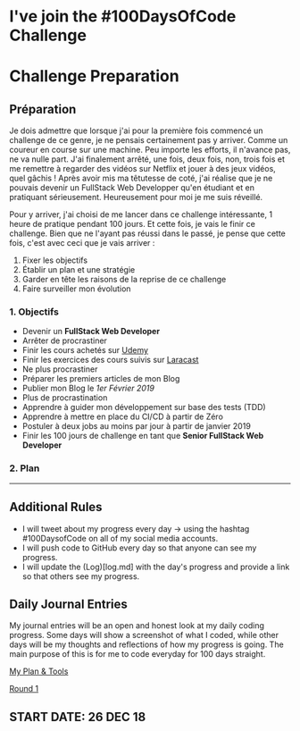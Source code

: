 # I've join the #100DaysOfCode Challenge

# Challenge Preparation

## Préparation

Je dois admettre que lorsque j'ai pour la première fois commencé un challenge de ce genre, je ne pensais certainement pas y arriver. Comme un coureur en course sur une machine. Peu importe les efforts, il n'avance pas, ne va nulle part. J'ai finalement arrêté, une fois, deux fois, non, trois fois et me remettre à regarder des vidéos sur Netflix et jouer à des jeux vidéos, quel gâchis ! Après avoir mis ma têtutesse de coté, j'ai réalise que je ne pouvais devenir un FullStack Web Developper qu'en étudiant et en pratiquant sérieusement. Heureusement pour moi je me suis réveillé.

Pour y arriver, j'ai choisi de me lancer dans ce challenge intéressante, 1 heure de pratique pendant 100 jours. Et cette fois, je vais le finir ce challenge. Bien que ne l'ayant pas réussi dans le passé, je pense que cette fois, c'est avec ceci que je vais arriver :
1. Fixer les objectifs
2. Établir un plan et une stratégie
3. Garder en tête les raisons de la reprise de ce challenge
4. Faire surveiller mon évolution

### 1. Objectifs
- Devenir un **FullStack Web Developer**
- Arrêter de procrastiner
- Finir les cours achetés sur [Udemy](https://www.udemy.com)
- Finir les exercices des cours suivis sur [Laracast](https://www.laracast.com)
- Ne plus procrastiner
- Préparer les premiers articles de mon Blog
- Publier mon Blog le *1er Février 2019*
- Plus de procrastination
- Apprendre à guider mon développement sur base des tests (TDD)
- Apprendre à mettre en place du CI/CD à partir de Zéro
- Postuler à deux jobs au moins par jour à partir de janvier 2019
- Finir les 100 jours de challenge en tant que **Senior FullStack Web Developer**

### 2. Plan
---

## Additional Rules

-   I will tweet about my progress every day -> using the hashtag #100DaysofCode on all of my social media accounts.
-   I will push code to GitHub every day so that anyone can see my progress.
-   I will update the (Log)[log.md] with the day's progress and provide a link so that others see my progress.

## Daily Journal Entries

My journal entries will be an open and honest look at my daily coding progress. Some days will show a screenshot of what I coded, while other days will be my thoughts and reflections of how my progress is going. The main purpose of this is for me to code everyday for 100 days straight.

[My Plan & Tools](https://github.com/danielrubango/100DaysOfCode/blob/master/README.md#1-objectifs)

[Round 1](https://github.com/danielrubango/100DaysOfCode/blob/master/R1.md)

## START DATE: 26 DEC 18
